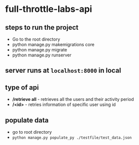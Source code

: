 # full-throttle-labs-api

## steps to run the project
* Go to the root directory
* python manage.py makemigrations core
* python manage.py migrate
* python manage.py runserver

## server runs at `localhost:8000` in local

## type of api
* **/retrieve all** - retrieves all the users and their activity period
* **/\<id>** - retries information of specific user using id
  
## populate data
* go to root directory
* `python manage.py populate_py ./testfile/test_data.json`
